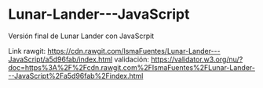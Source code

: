 # Lunar-Lander---JavaScript

Versión final de Lunar Lander con JavaScrpit

Link rawgit: https://cdn.rawgit.com/IsmaFuentes/Lunar-Lander---JavaScript/a5d96fab/index.html
validación: https://validator.w3.org/nu/?doc=https%3A%2F%2Fcdn.rawgit.com%2FIsmaFuentes%2FLunar-Lander---JavaScript%2Fa5d96fab%2Findex.html

